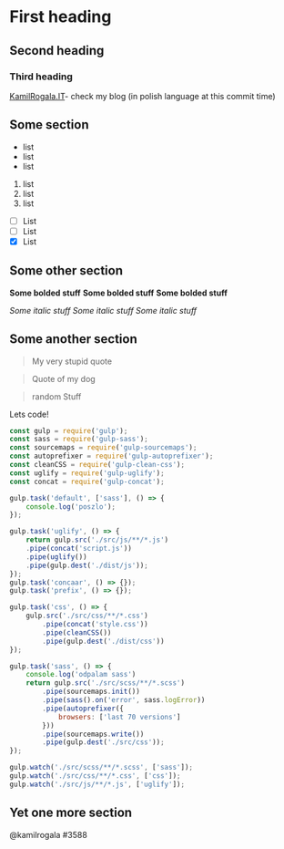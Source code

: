 # First heading
## Second heading
### Third heading
[KamilRogala.IT](https://kamilrogala.it)- check my blog (in polish language at this commit time)

Some section
--------------------------------------

- list
- list
- list

1. list
2. list
3. list

- [ ] List
- [ ] List
- [x] List

Some other section
--------------------------------------
**Some bolded stuff**
**Some bolded stuff**
**Some bolded stuff**

_Some italic stuff_
_Some italic stuff_
_Some italic stuff_

Some another section
--------------------------------------

> My very stupid quote

> Quote of my dog

> random Stuff

Lets code!

```js
const gulp = require('gulp');
const sass = require('gulp-sass');
const sourcemaps = require('gulp-sourcemaps');
const autoprefixer = require('gulp-autoprefixer');
const cleanCSS = require('gulp-clean-css');
const uglify = require('gulp-uglify');
const concat = require('gulp-concat');

gulp.task('default', ['sass'], () => {
	console.log('poszlo');
});

gulp.task('uglify', () => {
	return gulp.src('./src/js/**/*.js')
	.pipe(concat('script.js'))
	.pipe(uglify())
	.pipe(gulp.dest('./dist/js'));
});
gulp.task('concaar', () => {});
gulp.task('prefix', () => {});

gulp.task('css', () => {
	gulp.src('./src/css/**/*.css')
		.pipe(concat('style.css'))
		.pipe(cleanCSS())
		.pipe(gulp.dest('./dist/css'))
});

gulp.task('sass', () => {
	console.log('odpalam sass')
	return gulp.src('./src/scss/**/*.scss')
		.pipe(sourcemaps.init())
		.pipe(sass().on('error', sass.logError))
		.pipe(autoprefixer({
			browsers: ['last 70 versions']
		}))
		.pipe(sourcemaps.write())
		.pipe(gulp.dest('./src/css'));
});

gulp.watch('./src/scss/**/*.scss', ['sass']);
gulp.watch('./src/css/**/*.css', ['css']);
gulp.watch('./src/js/**/*.js', ['uglify']);
```

Yet one more section
--------------------------------------

@kamilrogala
#3588 